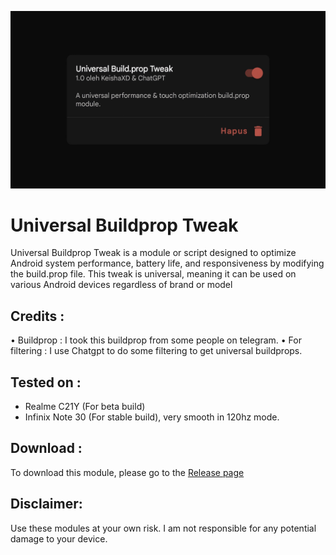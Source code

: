 <p align="center">
<img alt="Universal Buildprop Tweak" src="banner.jpg">
</p>

# Universal Buildprop Tweak

Universal Buildprop Tweak is a module or script designed to optimize Android system performance, battery life, and responsiveness by modifying the build.prop file. This tweak is universal, meaning it can be used on various Android devices regardless of brand or model

## Credits :
• Buildprop : I took this buildprop from some people on telegram.
• For filtering : I use Chatgpt to do some filtering to get universal buildprops. 

##  Tested on :
- Realme C21Y (For beta build)
- Infinix Note 30 (For stable build), very smooth in 120hz mode.

## Download :
To download this module, please go to the [Release page](https://github.com/KeishaXD/Universal-Buildprop-Tweak/releases/latest)

## Disclaimer:
Use these modules at your own risk. I am not responsible for any potential damage to your device.